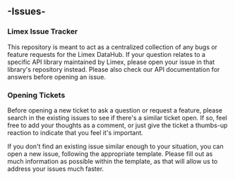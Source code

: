 ## -Issues-
### Limex Issue Tracker

This repository is meant to act as a centralized collection of any bugs or feature requests for the Limex DataHub. If your question relates to a specific API library maintained by Limex, please open your issue in that library's repository instead. Please also check our API documentation for answers before opening an issue.

### Opening Tickets 

Before opening a new ticket to ask a question or request a feature, please search in the existing issues to see if there's a similar ticket open. If so, feel free to add your thoughts as a comment, or just give the ticket a thumbs-up reaction to indicate that you feel it's important.

If you don't find an existing issue similar enough to your situation, you can open a new issue, following the appropriate template. Please fill out as much information as possible within the template, as that will allow us to address your issues much faster. 
